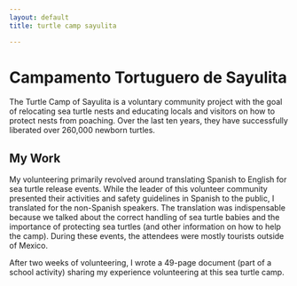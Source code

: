 ```yaml
---
layout: default
title: turtle camp sayulita

---
```


# Campamento Tortuguero de Sayulita
The Turtle Camp of Sayulita is a voluntary community project with the goal of relocating sea turtle nests and educating locals and visitors on how to protect nests from poaching. Over the last ten years, they have successfully liberated over 260,000 newborn turtles. 

## My Work
My volunteering primarily revolved around translating Spanish to English for sea turtle release events. While the leader of this volunteer community presented their activities and safety guidelines in Spanish to the public, I translated for the non-Spanish speakers. The translation was indispensable because we talked about the correct handling of sea turtle babies and the importance of protecting sea turtles (and other information on how to help the camp). During these events, the attendees were mostly tourists outside of Mexico.

After two weeks of volunteering, I wrote a 49-page document (part of a school activity) sharing my experience volunteering at this sea turtle camp.
